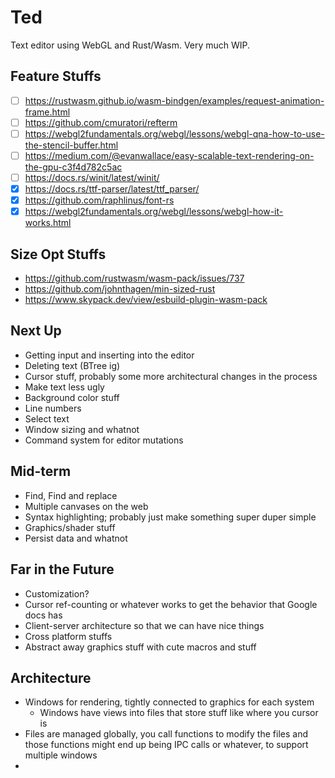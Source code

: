 # Ted
Text editor using WebGL and Rust/Wasm. Very much WIP.

## Feature Stuffs
- [ ] https://rustwasm.github.io/wasm-bindgen/examples/request-animation-frame.html
- [ ] https://github.com/cmuratori/refterm
- [ ] https://webgl2fundamentals.org/webgl/lessons/webgl-qna-how-to-use-the-stencil-buffer.html
- [ ] https://medium.com/@evanwallace/easy-scalable-text-rendering-on-the-gpu-c3f4d782c5ac
- [ ] https://docs.rs/winit/latest/winit/
- [x] https://docs.rs/ttf-parser/latest/ttf_parser/
- [x] https://github.com/raphlinus/font-rs
- [x] https://webgl2fundamentals.org/webgl/lessons/webgl-how-it-works.html

## Size Opt Stuffs
- https://github.com/rustwasm/wasm-pack/issues/737
- https://github.com/johnthagen/min-sized-rust
- https://www.skypack.dev/view/esbuild-plugin-wasm-pack

## Next Up
- Getting input and inserting into the editor
- Deleting text (BTree ig)
- Cursor stuff, probably some more architectural changes in the process
- Make text less ugly
- Background color stuff
- Line numbers
- Select text
- Window sizing and whatnot
- Command system for editor mutations

## Mid-term
- Find, Find and replace
- Multiple canvases on the web
- Syntax highlighting; probably just make something super duper simple
- Graphics/shader stuff
- Persist data and whatnot

## Far in the Future
- Customization?
- Cursor ref-counting or whatever works to get the behavior that Google docs has
- Client-server architecture so that we can have nice things
- Cross platform stuffs
- Abstract away graphics stuff with cute macros and stuff


## Architecture
- Windows for rendering, tightly connected to graphics for each system
  - Windows have views into files that store stuff like where you cursor is
- Files are managed globally, you call functions to modify the files and those
  functions might end up being IPC calls or whatever, to support multiple windows
- 
